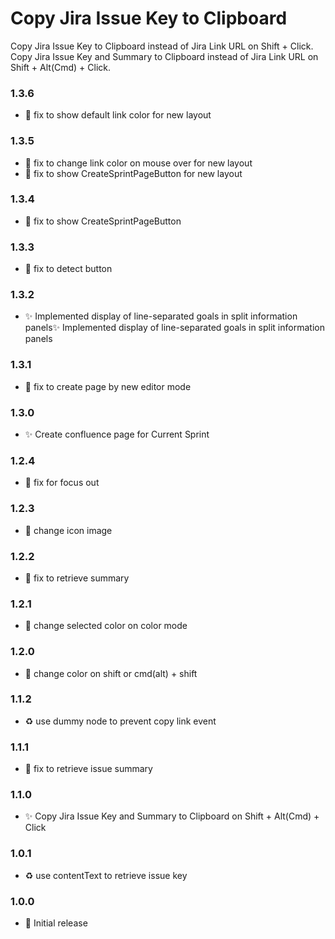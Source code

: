# Copy Jira Issue Key to Clipboard

Copy Jira Issue Key to Clipboard instead of Jira Link URL on Shift + Click.
Copy Jira Issue Key and Summary to Clipboard instead of Jira Link URL on Shift + Alt(Cmd) + Click.

### 1.3.6

- 🐛 fix to show default link color for new layout

### 1.3.5

- 🐛 fix to change link color on mouse over for new layout
- 🐛 fix to show CreateSprintPageButton for new layout

### 1.3.4

- 🐛 fix to show CreateSprintPageButton

### 1.3.3

- 🐛 fix to detect button

### 1.3.2

- ✨ Implemented display of line-separated goals in split information panels✨ Implemented display of line-separated goals in split information panels

### 1.3.1

- 🐛 fix to create page by new editor mode

### 1.3.0

- ✨ Create confluence page for Current Sprint

### 1.2.4

- 🐛 fix for focus out

### 1.2.3

- 💄 change icon image

### 1.2.2

- 🐛 fix to retrieve summary

### 1.2.1

- 💄 change selected color on color mode

### 1.2.0

- 💄 change color on shift or cmd(alt) + shift

### 1.1.2

- ♻️ use dummy node to prevent copy link event

### 1.1.1

- 🐛 fix to retrieve issue summary

### 1.1.0

- ✨ Copy Jira Issue Key and Summary to Clipboard on Shift + Alt(Cmd) + Click

### 1.0.1

- ♻️ use contentText to retrieve issue key

### 1.0.0

- 🎉 Initial release
